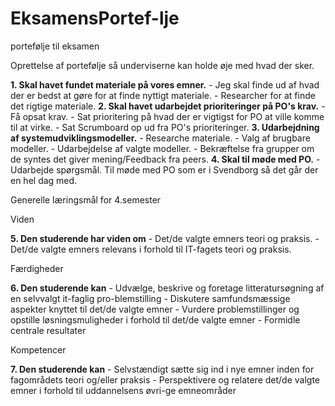 # EksamensPortef-lje
portefølje til eksamen

Oprettelse af portefølje så underviserne kan holde øje med hvad der sker.

**1. Skal havet fundet materiale på vores emner.**
	- Jeg skal finde ud af hvad der er bedst at gøre for at finde nyttigt materiale.
	- Researcher for at finde det rigtige materiale.
**2. Skal havet udarbejdet prioriteringer på PO's krav.**
	- Få opsat krav.
	- Sat prioritering på hvad der er vigtigst for PO at ville komme til at virke.
	- Sat Scrumboard op ud fra PO's prioriteringer.
**3. Udarbejdning af systemudviklingsmodeller.**
	- Researche materiale.
	- Valg af brugbare modeller.
	- Udarbejdelse af valgte modeller.
	- Bekræftelse fra grupper om de syntes det giver mening/Feedback fra peers.
**4. Skal til møde med PO.**
	- Udarbejde spørgsmål.
Til møde med PO som er i Svendborg så det går der en hel dag med.

Generelle læringsmål for 4.semester

Viden

**5. Den studerende har viden om**
	- Det/de valgte emners teori og praksis.
	- Det/de valgte emners relevans i forhold til IT-fagets teori og praksis.

Færdigheder

**6. Den studerende kan**
	- Udvælge, beskrive og foretage litteratursøgning af en selvvalgt it-faglig pro-blemstilling
	- Diskutere samfundsmæssige aspekter knyttet til det/de valgte emner
	- Vurdere problemstillinger og opstille løsningsmuligheder i forhold til det/de valgte emner
	- Formidle centrale resultater

Kompetencer

**7. Den studerende kan**
	- Selvstændigt sætte sig ind i nye emner inden for fagområdets teori og/eller praksis
	- Perspektivere og relatere det/de valgte emner i forhold til uddannelsens øvri-ge emneområder
